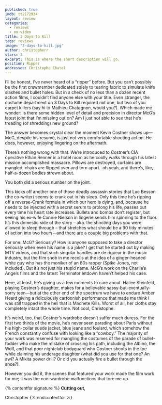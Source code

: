 ```yaml
---
published: true
imdb: tt2172934
layout: review
categories: 
  - reviews
  - on-video
title: 3 Days to Kill
tags: reviews
image: "3-days-to-kill.jpg"
author: christopherr
stars: 3
excerpt: This is where the short description will go.
position: Ripper
addressee: Christophe Chatel
---
```

I’ll be honest, I’ve never heard of a “ripper” before. But you can’t possibly be the first crewmember dedicated solely to tearing fabric to simulate knife slashes and bullet holes. But in a check of no less than a dozen recent action films, I couldn’t find anyone else with your title. Even stranger, the costume department on 3 Days to Kill required not one, but two of you carpet killers (say hi to Mathieu Chatagnon, would you?). Which made me wonder: is there some hidden level of detail and precision in director McG’s latest joint that I’m missing out on? Am I just not able to see that he’s treading (or shredding) new ground?

The answer becomes crystal clear the moment Kevin Costner shows up—McG, despite his resumé, is just not very comfortable shooting action. He does, however, enjoying lingering on the aftermath.

There’s nothing wrong with that. We’re introduced to Costner’s CIA operative Ethan Renner in a hotel room as he coolly walks through his latest mission accomplished massacre. Pillows are destroyed, curtains are mangled, chairs are flipped over and torn apart…oh yeah, and there’s, like, half-a-dozen bodies strewn about.

You both did a serious number on the joint.

This kicks off another one of those deadly assassin stories that Luc Besson (the co-writer) seems to crank out in his sleep. Only this time he’s ripping off a reverse-Crank formula in which our hero is dying, and, because he needs to be injected with a secret serum to prolong his life, passes out every time his heart rate increases. Bullets and bombs don’t register, but seeing his ex-wife Connie Nielson in lingerie sends him spinning to the floor. It’s this domestic side of the story – aka. the shooting days you were allowed to sleep through – that stretches what should be a 90 tidy minutes of action into two hours—and there are a couple big problems with that.

For one: McG? Seriously? How is anyone supposed to take a director seriously when even his name is a joke? I get that he started out by making MTV videos, and that such singular handles are de rigueur in the music industry, but the film snob in me recoils at the idea of a ginger-headed white guy who has the moniker of an 80s rapper (Spike Jones, not included). But it’s not just his stupid name. McG’s work on the Charlie’s Angels films and the latest Terminator letdown haven’t helped his case.

Here, at least, he’s giving us a few moments to care about. Hailee Steinfeld, playing Costner’s daughter, makes for a believable sassy-but-eventually-sorry teen—but at the other end of the spectrum we have to endure Amber Heard giving a ridiculously cartoonish performance that made me think I was still trapped in the hell that is Machete Kills. Worst of all, her cloths stay completely intact the whole time. Not cool, Christophe.

It’s weird, too, that Costner’s wardrobe doesn’t suffer much duress. For the first two thirds of the movie, he’s never seen parading about Paris without his high-collar suede jacket, blue jeans and foulard, which somehow the French constantly confuse with looking like a “cowboy.” The majority of your work was reserved for mangling the costumes of the parade of bullet-fodder who make the mistake of crossing his path, including the Albino, the Wolf, and that poor nightclub bodyguard who Costner shoots in the toe while claiming his underage daughter (what did you use for that one? An awl? A Mikita power drill? Or did you actually fire a bullet through the shoe?).

However you did it, the scenes that featured your work made the film work for me; it was the non-wardrobe malfunctions that tore me up.

{% contentfor signature %}
**Cutting out,**

Christopher
{% endcontentfor %}